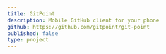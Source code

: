 ```yaml
---
title: GitPoint
description: Mobile GitHub client for your phone
github: https://github.com/gitpoint/git-point
published: false
type: project
---
```


